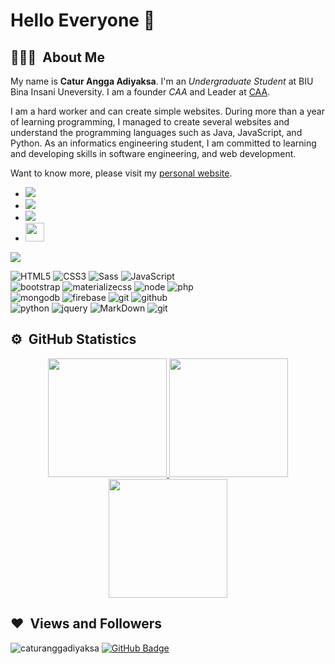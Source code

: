 # Hello Everyone 👋

## 👨🏻‍💻 &nbsp;About Me
My name is **Catur Angga Adiyaksa**. I'm an *Undergraduate Student* at BIU Bina Insani Uneversity. I am a founder  *CAA* and Leader at [CAA](https://caa.web.id).

I am a hard worker and can create simple websites. During more than a year of learning programming, I managed to create several websites and understand the programming languages such as Java, JavaScript, and Python. As an informatics engineering student, I am committed to learning and developing skills in software engineering, and web development.

Want to know more, please visit my [personal website](https://caturanggaadiyaksa.my.id/).





- <a href="https://www.instagram.com/angga_adiyaksa.id/"><img src="https://img.shields.io/badge/instagram%20@angga_adiyaksa.id-DD2476?style=for-the-badge&logo=instagram&logoColor=white"/></a>
- <a href="https://www.instagram.com/angga_adiyaksa.id/"><img src="https://img.shields.io/badge/facebook%20@caturanggaadiyaksa-344E86?style=for-the-badge&logo=facebook&logoColor=white"/></a>
- <a href="https://www.instagram.com/angga_adiyaksa.id/"><img src="https://img.shields.io/badge/twitter%20@caturangga-0D95E8?style=for-the-badge&logo=twitter&logoColor=white"/></a>
- <a href="https://caa.web.id/"><img height="30px" src="https://img.shields.io/badge/My%20Website:%20caa.web.id-8E2DE2?style=for-the-badge&logo=google%20chrome&logoColor=white"/></a>

<img align="center" src="https://github.com/saviomartin/saviomartin/blob/master/assets/skills.png?raw=true">

![HTML5](https://img.shields.io/badge/html%205-grey?style=for-the-badge&logo=html5&logoColor=white&labelColor=8E2DE2)
![CSS3](https://img.shields.io/badge/css%203-grey?style=for-the-badge&logo=css3&logoColor=white&labelColor=8E2DE2)
![Sass](https://img.shields.io/badge/sass-grey?style=for-the-badge&logo=sass&logoColor=white&labelColor=8E2DE2)
![JavaScript](https://img.shields.io/badge/-JavaScript-grey?style=for-the-badge&logo=javascript&logoColor=white&labelColor=8E2DE2)
<br>
![bootstrap](https://img.shields.io/badge/-bootstrap-grey?style=for-the-badge&logo=bootstrap&logoColor=white&labelColor=8E2DE2)
![materializecss](https://img.shields.io/badge/Materialize%20css-grey?style=for-the-badge&logo=google&logoColor=white&labelColor=8E2DE2)
![node](https://img.shields.io/badge/-node-grey?style=for-the-badge&logo=node.js&logoColor=white&labelColor=8E2DE2)
![php](https://img.shields.io/badge/-php-grey?style=for-the-badge&logo=php&logoColor=white&labelColor=8E2DE2)
<br>
![mongodb](https://img.shields.io/badge/-mongodb-grey?style=for-the-badge&logo=mongodb&logoColor=white&labelColor=8E2DE2)
![firebase](https://img.shields.io/badge/-firebase-grey?style=for-the-badge&logo=firebase&logoColor=white&labelColor=8E2DE2)
![git](https://img.shields.io/badge/-git-grey?style=for-the-badge&logo=git&logoColor=white&labelColor=8E2DE2)
![github](https://img.shields.io/badge/-github-grey?style=for-the-badge&logo=github&logoColor=white&labelColor=8E2DE2)
<br>
![python](https://img.shields.io/badge/-python-grey?style=for-the-badge&logo=python&logoColor=white&labelColor=8E2DE2)
![jquery](https://img.shields.io/badge/-jquery-grey?style=for-the-badge&logo=jquery&logoColor=white&labelColor=8E2DE2)
![MarkDown](https://img.shields.io/badge/-Markdown-grey?style=for-the-badge&logo=Markdown&logoColor=white&labelColor=8E2DE2)
![git](https://img.shields.io/badge/-git-grey?style=for-the-badge&logo=git&logoColor=white&labelColor=8E2DE2)




## ⚙️ &nbsp;GitHub Statistics
<p align="center">
<a href="https://github.com/caturanggadiyaksa">
  <img height="190em" src="https://github-readme-stats-eight-theta.vercel.app/api?username=caturanggadiyaksa&show_icons=true&theme=tokyonight&include_all_commits=true&count_private=true"/>
  <img height="190em" src="https://github-readme-stats-eight-theta.vercel.app/api/top-langs/?username=caturanggadiyaksa&layout=compact&langs_count=8&theme=tokyonight"/>
  <img height="190em" src="https://github-readme-streak-stats.herokuapp.com/?user=caturanggadiyaksa&theme=tokyonight">
</a>
</p>

## ❤ &nbsp;Views and Followers
<p align="left">
  <img src="https://komarev.com/ghpvc/?username=caturanggadiyaksa&label=Profile%20views&color=0e75b6&style=flat" alt="caturanggadiyaksa" />
  <a href="https://github.com/caturanggadiyaksa?tab=followers">
    <img src="https://img.shields.io/github/followers/caturanggadiyaksa?label=Followers&style=social" alt="GitHub Badge">
  </a>
</p>

